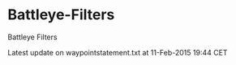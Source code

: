Battleye-Filters
================

Battleye Filters

Latest update on waypointstatement.txt at 11-Feb-2015 19:44 CET
